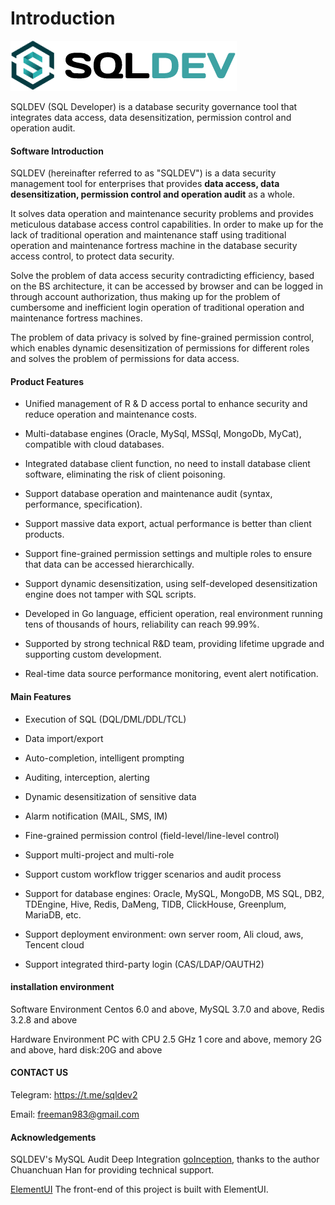 # Introduction
![logo](./img/logo.png "logo")



SQLDEV (SQL Developer) is a database security governance tool that integrates data access, data desensitization, permission control and operation audit.


#### Software Introduction

SQLDEV (hereinafter referred to as "SQLDEV") is a data security management tool for enterprises that provides **data access, data desensitization, permission control and operation audit** as a whole.

It solves data operation and maintenance security problems and provides meticulous database access control capabilities. In order to make up for the lack of traditional operation and maintenance staff using traditional operation and maintenance fortress machine in the database security access control, to protect data security.

Solve the problem of data access security contradicting efficiency, based on the BS architecture, it can be accessed by browser and can be logged in through account authorization, thus making up for the problem of cumbersome and inefficient login operation of traditional operation and maintenance fortress machines.

The problem of data privacy is solved by fine-grained permission control, which enables dynamic desensitization of permissions for different roles and solves the problem of permissions for data access.



#### Product Features

* Unified management of R & D access portal to enhance security and reduce operation and maintenance costs.

* Multi-database engines (Oracle, MySql, MSSql, MongoDb, MyCat), compatible with cloud databases.

* Integrated database client function, no need to install database client software, eliminating the risk of client poisoning.

* Support database operation and maintenance audit (syntax, performance, specification).

* Support massive data export, actual performance is better than client products.

* Support fine-grained permission settings and multiple roles to ensure that data can be accessed hierarchically.

* Support dynamic desensitization, using self-developed desensitization engine does not tamper with SQL scripts.

* Developed in Go language, efficient operation, real environment running tens of thousands of hours, reliability can reach 99.99%.

* Supported by strong technical R&D team, providing lifetime upgrade and supporting custom development.

* Real-time data source performance monitoring, event alert notification.


#### Main Features

- Execution of SQL (DQL/DML/DDL/TCL)

- Data import/export

- Auto-completion, intelligent prompting

- Auditing, interception, alerting

- Dynamic desensitization of sensitive data

- Alarm notification (MAIL, SMS, IM)

- Fine-grained permission control (field-level/line-level control)

- Support multi-project and multi-role

- Support custom workflow trigger scenarios and audit process

- Support for database engines: Oracle, MySQL, MongoDB, MS SQL, DB2, TDEngine, Hive, Redis, DaMeng, TIDB, ClickHouse, Greenplum, MariaDB, etc.

- Support deployment environment: own server room, Ali cloud, aws, Tencent cloud

- Support integrated third-party login (CAS/LDAP/OAUTH2)





#### installation environment

Software Environment
Centos 6.0 and above, MySQL 3.7.0 and above, Redis 3.2.8 and above

Hardware Environment
PC with CPU 2.5 GHz 1 core and above, memory 2G and above, hard disk:20G and above



#### CONTACT US

Telegram: https://t.me/sqldev2

Email: freeman983@gmail.com



#### Acknowledgements

SQLDEV's MySQL Audit Deep Integration [goInception](https://github.com/hanchuanchuan/goInception), thanks to the author Chuanchuan Han for providing technical support.

[ElementUI](https://element.eleme.io/) The front-end of this project is built with ElementUI.
